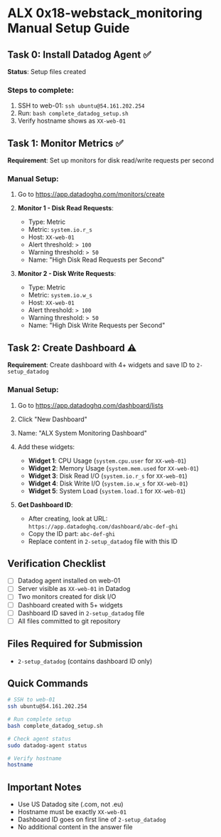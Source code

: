 # ALX 0x18-webstack_monitoring Manual Setup Guide

## Task 0: Install Datadog Agent ✅
**Status**: Setup files created

### Steps to complete:
1. SSH to web-01: `ssh ubuntu@54.161.202.254`
2. Run: `bash complete_datadog_setup.sh`
3. Verify hostname shows as `XX-web-01`

## Task 1: Monitor Metrics ✅
**Requirement**: Set up monitors for disk read/write requests per second

### Manual Setup:
1. Go to https://app.datadoghq.com/monitors/create
2. **Monitor 1 - Disk Read Requests**:
   - Type: Metric
   - Metric: `system.io.r_s`
   - Host: `XX-web-01`
   - Alert threshold: `> 100`
   - Warning threshold: `> 50`
   - Name: "High Disk Read Requests per Second"

3. **Monitor 2 - Disk Write Requests**:
   - Type: Metric
   - Metric: `system.io.w_s`
   - Host: `XX-web-01`
   - Alert threshold: `> 100`
   - Warning threshold: `> 50`
   - Name: "High Disk Write Requests per Second"

## Task 2: Create Dashboard ⚠️
**Requirement**: Create dashboard with 4+ widgets and save ID to `2-setup_datadog`

### Manual Setup:
1. Go to https://app.datadoghq.com/dashboard/lists
2. Click "New Dashboard"
3. Name: "ALX System Monitoring Dashboard"
4. Add these widgets:
   - **Widget 1**: CPU Usage (`system.cpu.user` for `XX-web-01`)
   - **Widget 2**: Memory Usage (`system.mem.used` for `XX-web-01`)
   - **Widget 3**: Disk Read I/O (`system.io.r_s` for `XX-web-01`)
   - **Widget 4**: Disk Write I/O (`system.io.w_s` for `XX-web-01`)
   - **Widget 5**: System Load (`system.load.1` for `XX-web-01`)

5. **Get Dashboard ID**:
   - After creating, look at URL: `https://app.datadoghq.com/dashboard/abc-def-ghi`
   - Copy the ID part: `abc-def-ghi`
   - Replace content in `2-setup_datadog` file with this ID

## Verification Checklist
- [ ] Datadog agent installed on web-01
- [ ] Server visible as `XX-web-01` in Datadog
- [ ] Two monitors created for disk I/O
- [ ] Dashboard created with 5+ widgets
- [ ] Dashboard ID saved in `2-setup_datadog` file
- [ ] All files committed to git repository

## Files Required for Submission
- `2-setup_datadog` (contains dashboard ID only)

## Quick Commands
```bash
# SSH to web-01
ssh ubuntu@54.161.202.254

# Run complete setup
bash complete_datadog_setup.sh

# Check agent status
sudo datadog-agent status

# Verify hostname
hostname
```

## Important Notes
- Use US Datadog site (.com, not .eu)
- Hostname must be exactly `XX-web-01`
- Dashboard ID goes on first line of `2-setup_datadog`
- No additional content in the answer file
